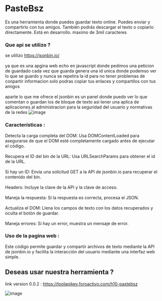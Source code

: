 # PasteBsz

Es una herramienta donde puedes guardar texto online. Puedes enviar y compartirlo con tus amigos. También podrás descargar el texto o copiarlo directamente. Está en desarrollo.
maximo de 3mil caracteres 

### Que api se utilizo ?
se utilizo https://jsonbin.io/
<br></br>
ya que es una apgina web echo en javascript donde pedimos una peticion de guardado cada vez que guarda genera una id unica donde podemso ver lo que se guardo y nunca se repetira la id para no tener problemas de conpartir informacion solo podras copiar tus enlaces y compartilos con tus amigos
<br></br>
aparte lo que me ofrece el jsonbin es un panel donde puedo ver lo que comentan o guardan los de bloque de texto asi tener una aplica de aplicaciones al administracion para la seguridad del usuario y normativas de la redes 
![image](https://github.com/AvastrOficial/PasteBSZ/assets/91764815/9b905c87-ed02-44f3-bd6e-c2f8fcf28896)
### Características :
Detecta la carga completa del DOM: Usa DOMContentLoaded para asegurarse de que el DOM esté completamente cargado antes de ejecutar el código.
<br></br>
Recupera el ID del bin de la URL: Usa URLSearchParams para obtener el id de la URL.
<br></br>
Si hay un ID: Envía una solicitud GET a la API de jsonbin.io para recuperar el contenido del bin.
<br></br>
Headers: Incluye la clave de la API y la clave de acceso.
<br></br>
Maneja la respuesta: Si la respuesta es correcta, procesa el JSON.
<br></br>
Actualiza el DOM: Llena los campos de texto con los datos recuperados y oculta el botón de guardar.
<br></br>
Maneja errores: Si hay un error, muestra un mensaje de error.
### Uso de la pagina web : 
Este código permite guardar y compartir archivos de texto mediante la API de jsonbin.io y facilita la interacción del usuario mediante una interfaz web simple.
## Deseas usar nuestra herramienta ?
link version 0.0.2 : https://toolapikey.foroactivo.com/h10-pastebsz	

![image](https://github.com/AvastrOficial/PasteBSZ/assets/91764815/e039d97f-f113-444f-af4e-e7fb5886e762)
